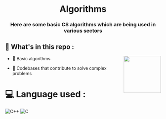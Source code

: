 <h1 align="center">Algorithms</h1>
<h3 align="center">Here are some basic CS algorithms which are being used in various sectors</h3>

## 🤔 What's in this repo :
<img align="right" height="120" src="https://media1.tenor.com/m/2gfRHLv6GZ8AAAAd/code-coding.gif" />

 
- 📌 Basic algorithms

- 📌 Codebases that contribute to solve complex problems

# 💻 Language used :
 ![C++](https://img.shields.io/badge/c++-%2300599C.svg?style=for-the-badge&logo=c%2B%2B&logoColor=white)
 ![C](https://img.shields.io/badge/c-%2300599C.svg?style=for-the-badge&logo=c&logoColor=white) 
